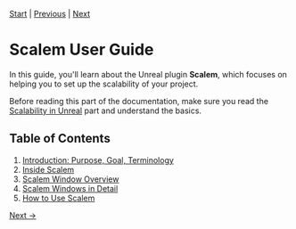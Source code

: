 [Start](index.md) | [Previous](Scalability-in-Unreal.md) | [Next](Scalem-User-Guide/Introduction.md)

# Scalem User Guide

In this guide, you'll learn about the Unreal plugin **Scalem**, which focuses on helping you to set up the scalability of your project.

Before reading this part of the documentation, make sure you read the [Scalability in Unreal](Scalability-in-Unreal.md) part and understand the basics.

## Table of Contents

1. [Introduction: Purpose, Goal, Terminology](Scalem-User-Guide/Introduction.md)
2. [Inside Scalem](Scalem-User-Guide/Inside-Scalem.md)
3. [Scalem Window Overview](Scalem-User-Guide/Window-Overview.md)
4. [Scalem Windows in Detail](Scalem-User-Guide/Windows-in-Detail.md)
5. [How to Use Scalem](Scalem-User-Guide/How-to-Use.md)

[Next &rarr;](Scalem-User-Guide/Introduction.md)
